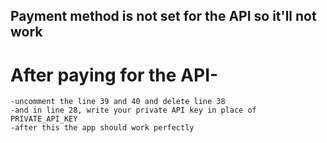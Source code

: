 ## Payment method is not set for the API so it'll not work

# After paying for the API- 
    -uncomment the line 39 and 40 and delete line 38
    -and in line 28, write your private API key in place of PRIVATE_API_KEY
    -after this the app should work perfectly